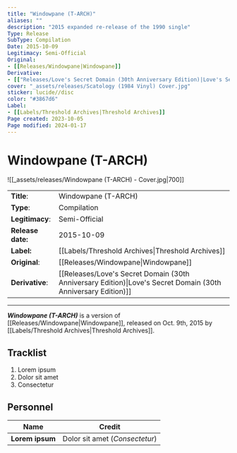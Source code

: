 ```yaml
---
title: "Windowpane (T-ARCH)"
aliases: ""
description: "2015 expanded re-release of the 1990 single"
Type: Release
SubType: Compilation
Date: 2015-10-09
Legitimacy: Semi-Official
Original:
- [[Releases/Windowpane|Windowpane]]
Derivative:
- [["Releases/Love's Secret Domain (30th Anniversary Edition)|Love's Secret Domain (30th Anniversary Edition)"]]
cover: "_assets/releases/Scatology (1984 Vinyl) Cover.jpg"
sticker: lucide//disc
color: "#3867d6"
Label:
- [[Labels/Threshold Archives|Threshold Archives]]
Page created: 2023-10-05
Page modified: 2024-01-17
---
```


# Windowpane (T-ARCH)

![[_assets/releases/Windowpane (T-ARCH) - Cover.jpg|700]]

|  |  |
| --- | --- |
| __Title__: | Windowpane (T-ARCH) |
| __Type__: | Compilation |
| __Legitimacy__: | Semi-Official |
| __Release date:__ | 2015-10-09 |
| __Label:__ | [[Labels/Threshold Archives\|Threshold Archives]] |
| __Original__: | [[Releases/Windowpane\|Windowpane]] |
| __Derivative__: | [[Releases/Love's Secret Domain (30th Anniversary Edition)\|Love's Secret Domain (30th Anniversary Edition)]] |

---

*__Windowpane (T-ARCH)__* is a version of  [[Releases/Windowpane|Windowpane]], released on Oct. 9th, 2015 by [[Labels/Threshold Archives|Threshold Archives]].

## Tracklist

1. Lorem ipsum
2. Dolor sit amet
3. Consectetur

## Personnel

| __Name__ |__Credit__ |
| --- | --- |
|__Lorem ipsum__|Dolor sit amet (*Consectetur*)|
